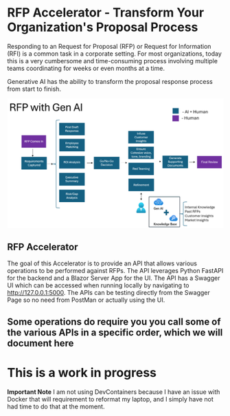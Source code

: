 # RFP Accelerator - Transform Your Organization's Proposal Process
Responding to an Request for Proposal (RFP) or Request for Information (RFI) is a common task in a corporate setting. For most organizations, today this is a very cumbersome and time-consuming process involving multiple teams coordinating for weeks or even months at a time. 

Generative AI has the ability to transform the proposal response process from start to finish.  

![GitHub Logo](/images/main_v2.png)


## RFP Accelerator
The goal of this Accelerator is to provide an API that allows various operations to be performed against RFPs.  The API leverages Python FastAPI for the backend and a Blazor Server App for the UI.  The API has a Swagger UI which can be accessed when running locally by navigating to http://127.0.0.1:5000.  The APIs can be testing directly from the Swagger Page so no need from PostMan or actually using the UI.

## Some operations do require you you call some of the various APIs in a specific order, which we will document here

# This is a work in progress

**Important Note** I am not using DevContainers because I have an issue with Docker that will requirement to reformat my laptop, and I simply have not had time to do that at the moment.
